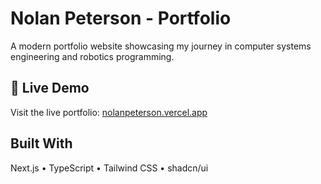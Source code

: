 # Nolan Peterson - Portfolio

A modern portfolio website showcasing my journey in computer systems engineering and robotics programming.

## 🚀 Live Demo

Visit the live portfolio: [nolanpeterson.vercel.app](nolan.peterson.vercel.app)

## Built With

Next.js • TypeScript • Tailwind CSS • shadcn/ui
